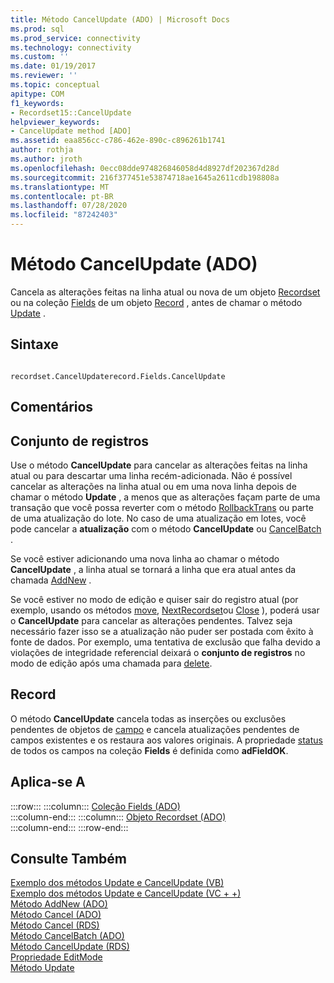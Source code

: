 ```yaml
---
title: Método CancelUpdate (ADO) | Microsoft Docs
ms.prod: sql
ms.prod_service: connectivity
ms.technology: connectivity
ms.custom: ''
ms.date: 01/19/2017
ms.reviewer: ''
ms.topic: conceptual
apitype: COM
f1_keywords:
- Recordset15::CancelUpdate
helpviewer_keywords:
- CancelUpdate method [ADO]
ms.assetid: eaa856cc-c786-462e-890c-c896261b1741
author: rothja
ms.author: jroth
ms.openlocfilehash: 0ecc08dde974826846058d4d8927df202367d28d
ms.sourcegitcommit: 216f377451e53874718ae1645a2611cdb198808a
ms.translationtype: MT
ms.contentlocale: pt-BR
ms.lasthandoff: 07/28/2020
ms.locfileid: "87242403"
---
```

# <a name="cancelupdate-method-ado"></a>Método CancelUpdate (ADO)
Cancela as alterações feitas na linha atual ou nova de um objeto [Recordset](../../../ado/reference/ado-api/recordset-object-ado.md) ou na coleção [Fields](../../../ado/reference/ado-api/fields-collection-ado.md) de um objeto [Record](../../../ado/reference/ado-api/record-object-ado.md) , antes de chamar o método [Update](../../../ado/reference/ado-api/update-method.md) .  
  
## <a name="syntax"></a>Sintaxe  
  
```  
  
recordset.CancelUpdaterecord.Fields.CancelUpdate  
```  
  
## <a name="remarks"></a>Comentários  
  
## <a name="recordset"></a>Conjunto de registros  
 Use o método **CancelUpdate** para cancelar as alterações feitas na linha atual ou para descartar uma linha recém-adicionada. Não é possível cancelar as alterações na linha atual ou em uma nova linha depois de chamar o método **Update** , a menos que as alterações façam parte de uma transação que você possa reverter com o método [RollbackTrans](../../../ado/reference/ado-api/begintrans-committrans-and-rollbacktrans-methods-ado.md) ou parte de uma atualização do lote. No caso de uma atualização em lotes, você pode cancelar a **atualização** com o método **CancelUpdate** ou [CancelBatch](../../../ado/reference/ado-api/cancelbatch-method-ado.md) .  
  
 Se você estiver adicionando uma nova linha ao chamar o método **CancelUpdate** , a linha atual se tornará a linha que era atual antes da chamada [AddNew](../../../ado/reference/ado-api/addnew-method-ado.md) .  
  
 Se você estiver no modo de edição e quiser sair do registro atual (por exemplo, usando os métodos [move](../../../ado/reference/ado-api/move-method-ado.md), [NextRecordset](../../../ado/reference/ado-api/nextrecordset-method-ado.md)ou [Close](../../../ado/reference/ado-api/close-method-ado.md) ), poderá usar o **CancelUpdate** para cancelar as alterações pendentes. Talvez seja necessário fazer isso se a atualização não puder ser postada com êxito à fonte de dados. Por exemplo, uma tentativa de exclusão que falha devido a violações de integridade referencial deixará o **conjunto de registros** no modo de edição após uma chamada para [delete](../../../ado/reference/ado-api/delete-method-ado-recordset.md).  
  
## <a name="record"></a>Record  
 O método **CancelUpdate** cancela todas as inserções ou exclusões pendentes de objetos de [campo](../../../ado/reference/ado-api/field-object.md) e cancela atualizações pendentes de campos existentes e os restaura aos valores originais. A propriedade [status](../../../ado/reference/ado-api/status-property-ado-recordset.md) de todos os campos na coleção **Fields** é definida como **adFieldOK**.  
  
## <a name="applies-to"></a>Aplica-se A  

:::row:::
    :::column:::
        [Coleção Fields (ADO)](../../../ado/reference/ado-api/fields-collection-ado.md)  
    :::column-end:::
    :::column:::
        [Objeto Recordset (ADO)](../../../ado/reference/ado-api/recordset-object-ado.md)  
    :::column-end:::
:::row-end:::

## <a name="see-also"></a>Consulte Também  
 [Exemplo dos métodos Update e CancelUpdate (VB)](../../../ado/reference/ado-api/update-and-cancelupdate-methods-example-vb.md)   
 [Exemplo dos métodos Update e CancelUpdate (VC + +)](../../../ado/reference/ado-api/update-and-cancelupdate-methods-example-vc.md)   
 [Método AddNew (ADO)](../../../ado/reference/ado-api/addnew-method-ado.md)   
 [Método Cancel (ADO)](../../../ado/reference/ado-api/cancel-method-ado.md)   
 [Método Cancel (RDS)](../../../ado/reference/rds-api/cancel-method-rds.md)   
 [Método CancelBatch (ADO)](../../../ado/reference/ado-api/cancelbatch-method-ado.md)   
 [Método CancelUpdate (RDS)](../../../ado/reference/rds-api/cancelupdate-method-rds.md)   
 [Propriedade EditMode](../../../ado/reference/ado-api/editmode-property.md)   
 [Método Update](../../../ado/reference/ado-api/update-method.md)
